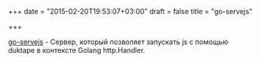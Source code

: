+++
date = "2015-02-20T19:53:07+03:00"
draft = false
title = "go-servejs"

+++

<p><a href="https://www.npmjs.com/package/go-servejs">go-servejs</a>&nbsp;- Сервер, который позволяет запускать js&nbsp;с помощью duktape в контексте Golang http.Handler.</p>

